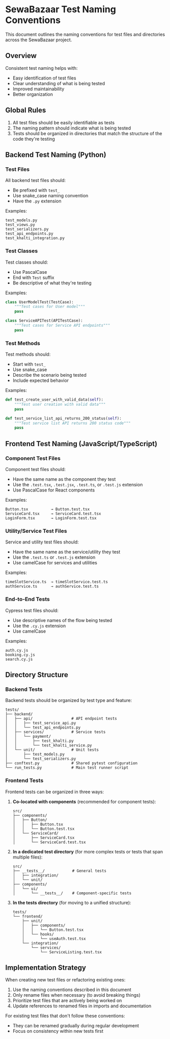 # SewaBazaar Test Naming Conventions

This document outlines the naming conventions for test files and directories across the SewaBazaar project.

## Overview

Consistent test naming helps with:

- Easy identification of test files
- Clear understanding of what is being tested
- Improved maintainability
- Better organization

## Global Rules

1. All test files should be easily identifiable as tests
2. The naming pattern should indicate what is being tested
3. Tests should be organized in directories that match the structure of the code they're testing

## Backend Test Naming (Python)

### Test Files

All backend test files should:

- Be prefixed with `test_`
- Use snake_case naming convention
- Have the `.py` extension

Examples:

```text
test_models.py
test_views.py
test_serializers.py
test_api_endpoints.py
test_khalti_integration.py
```

### Test Classes

Test classes should:

- Use PascalCase
- End with `Test` suffix
- Be descriptive of what they're testing

Examples:

```python
class UserModelTest(TestCase):
    """Test cases for User model"""
    pass

class ServiceAPITest(APITestCase):
    """Test cases for Service API endpoints"""
    pass
```

### Test Methods

Test methods should:

- Start with `test_`
- Use snake_case
- Describe the scenario being tested
- Include expected behavior

Examples:

```python
def test_create_user_with_valid_data(self):
    """Test user creation with valid data"""
    pass

def test_service_list_api_returns_200_status(self):
    """Test service list API returns 200 status code"""
    pass
```

## Frontend Test Naming (JavaScript/TypeScript)

### Component Test Files

Component test files should:

- Have the same name as the component they test
- Use the `.test.tsx`, `.test.jsx`, `.test.ts`, or `.test.js` extension
- Use PascalCase for React components

Examples:

```text
Button.tsx          → Button.test.tsx
ServiceCard.tsx     → ServiceCard.test.tsx
LoginForm.tsx       → LoginForm.test.tsx
```

### Utility/Service Test Files

Service and utility test files should:

- Have the same name as the service/utility they test
- Use the `.test.ts` or `.test.js` extension
- Use camelCase for services and utilities

Examples:

```text
timeSlotService.ts  → timeSlotService.test.ts
authService.ts      → authService.test.ts
```

### End-to-End Tests

Cypress test files should:

- Use descriptive names of the flow being tested
- Use the `.cy.js` extension
- Use camelCase

Examples:

```text
auth.cy.js
booking.cy.js
search.cy.js
```

## Directory Structure

### Backend Tests

Backend tests should be organized by test type and feature:

```text
tests/
├── backend/
│   ├── api/                 # API endpoint tests
│   │   ├── test_service_api.py
│   │   └── test_api_endpoints.py
│   ├── services/            # Service tests
│   │   └── payment/
│   │       ├── test_khalti.py
│   │       └── test_khalti_service.py
│   └── unit/                # Unit tests
│       ├── test_models.py
│       └── test_serializers.py
├── conftest.py              # Shared pytest configuration
└── run_tests.py             # Main test runner script
```

### Frontend Tests

Frontend tests can be organized in three ways:

1. **Co-located with components** (recommended for component tests):

   ```text
   src/
   ├── components/
   │   ├── Button/
   │   │   ├── Button.tsx
   │   │   └── Button.test.tsx
   │   └── ServiceCard/
   │       ├── ServiceCard.tsx
   │       └── ServiceCard.test.tsx
   ```

2. **In a dedicated test directory** (for more complex tests or tests that span multiple files):

   ```text
   src/
   ├── __tests__/            # General tests
   │   ├── integration/
   │   └── unit/
   ├── components/
   │   └── ui/
   │       └── __tests__/    # Component-specific tests
   ```

3. **In the tests directory** (for moving to a unified structure):

   ```text
   tests/
   └── frontend/
       ├── unit/
       │   ├── components/
       │   │   └── Button.test.tsx
       │   └── hooks/
       │       └── useAuth.test.tsx
       └── integration/
           └── services/
               └── ServiceListing.test.tsx
   ```

## Implementation Strategy

When creating new test files or refactoring existing ones:

1. Use the naming conventions described in this document
2. Only rename files when necessary (to avoid breaking things)
3. Prioritize test files that are actively being worked on
4. Update references to renamed files in imports and documentation

For existing test files that don't follow these conventions:

- They can be renamed gradually during regular development
- Focus on consistency within new tests first
